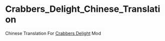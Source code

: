 # Crabbers_Delight_Chinese_Translation
Chinese Translation For [Crabbers Delight](https://github.com/AlabasterLeking/Crabbers-Delight) Mod
